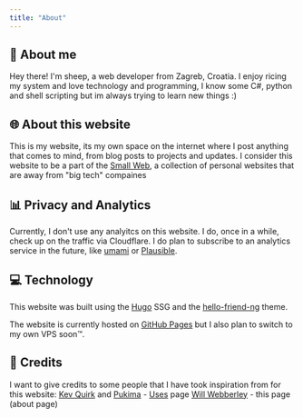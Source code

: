 ```yaml
---
title: "About"
---
```


## 🐏 About me
Hey there! I'm sheep, a web developer from Zagreb, Croatia. I enjoy ricing my system and love technology and programming, I know some C#, python and shell scripting but im always trying to learn new things :)

## 🌐 About this website
This is my website, its my own space on the internet where I post anything that comes to mind, from blog posts to projects and updates.
I consider this website to be a part of the [Small Web](https://ar.al/2020/08/07/what-is-the-small-web/), a collection of personal websites that are away from "big tech" compaines

## 📊 Privacy and Analytics
Currently, I don't use any analyitcs on this website. I do, once in a while, check up on the traffic via Cloudflare.
I do plan to subscribe to an analytics service in the future, like [umami](https://umami.is/) or [Plausible](https://plausible.io/).

## 💻 Technology
This website was built using the [Hugo](https://gohugo.io) SSG and the [hello-friend-ng](https://github.com/rhazdon/hugo-theme-hello-friend-ng) theme.

The website is currently hosted on [GitHub Pages](https://github.com/pages) but I also plan to switch to my own VPS soon™️.

## 👏 Credits
I want to give credits to some people that I have took inspiration from for this website:
[Kev Quirk](https://kevq.uk) and [Pukima](https://pukima.site) - [Uses](https://sheepdev.xyz/uses) page
[Will Webberley](https://wilw.dev) - this page (about page)


